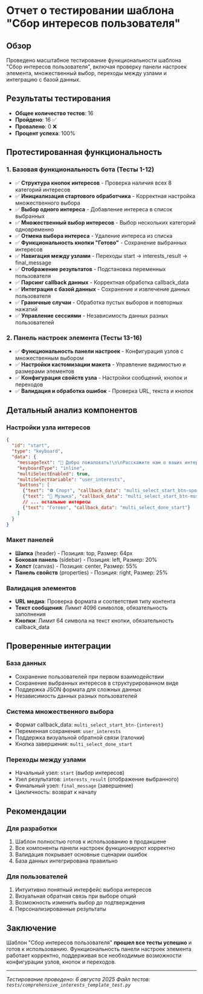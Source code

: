# Отчет о тестировании шаблона "Сбор интересов пользователя"

## Обзор
Проведено масштабное тестирование функциональности шаблона "Сбор интересов пользователя", включая проверку панели настроек элемента, множественный выбор, переходы между узлами и интеграцию с базой данных.

## Результаты тестирования
- **Общее количество тестов**: 16
- **Пройдено**: 16 ✅
- **Провалено**: 0 ❌
- **Процент успеха**: 100%

## Протестированная функциональность

### 1. Базовая функциональность бота (Тесты 1-12)
- ✅ **Структура кнопок интересов** - Проверка наличия всех 8 категорий интересов
- ✅ **Инициализация стартового обработчика** - Корректная настройка множественного выбора
- ✅ **Выбор одного интереса** - Добавление интереса в список выбранных
- ✅ **Множественный выбор интересов** - Выбор нескольких категорий одновременно
- ✅ **Отмена выбора интереса** - Удаление интереса из списка
- ✅ **Функциональность кнопки "Готово"** - Сохранение выбранных интересов
- ✅ **Навигация между узлами** - Переходы start → interests_result → final_message
- ✅ **Отображение результатов** - Подстановка переменных пользователя
- ✅ **Парсинг callback данных** - Корректная обработка callback_data
- ✅ **Интеграция с базой данных** - Сохранение и извлечение данных пользователя
- ✅ **Граничные случаи** - Обработка пустых выборов и повторных нажатий
- ✅ **Управление сессиями** - Независимость данных разных пользователей

### 2. Панель настроек элемента (Тесты 13-16)
- ✅ **Функциональность панели настроек** - Конфигурация узлов с множественным выбором
- ✅ **Настройки кастомизации макета** - Управление видимостью и размерами элементов
- ✅ **Конфигурация свойств узла** - Настройки сообщений, кнопок и переходов
- ✅ **Валидация и обработка ошибок** - Проверка URL, текста и кнопок

## Детальный анализ компонентов

### Настройки узла интересов
```json
{
  "id": "start",
  "type": "keyboard", 
  "data": {
    "messageText": "👋 Добро пожаловать!\n\nРасскажите нам о ваших интересах...",
    "keyboardType": "inline",
    "multiSelectEnabled": true,
    "multiSelectVariable": "user_interests",
    "buttons": [
      {"text": "⚽ Спорт", "callback_data": "multi_select_start_btn-sport"},
      {"text": "🎵 Музыка", "callback_data": "multi_select_start_btn-music"},
      // ... остальные интересы
      {"text": "Готово", "callback_data": "multi_select_done_start"}
    ]
  }
}
```

### Макет панелей
- **Шапка** (header) - Позиция: top, Размер: 64px
- **Боковая панель** (sidebar) - Позиция: left, Размер: 20%
- **Холст** (canvas) - Позиция: center, Размер: 55%
- **Панель свойств** (properties) - Позиция: right, Размер: 25%

### Валидация элементов
- **URL медиа**: Проверка формата и соответствия типу контента
- **Текст сообщения**: Лимит 4096 символов, обязательность заполнения
- **Кнопки**: Лимит 64 символа на текст кнопки, обязательность callback_data

## Проверенные интеграции

### База данных
- Сохранение пользователей при первом взаимодействии
- Сохранение выбранных интересов в структурированном виде
- Поддержка JSON формата для сложных данных
- Независимость данных разных пользователей

### Система множественного выбора
- Формат callback_data: `multi_select_start_btn-{interest}`
- Переменная сохранения: `user_interests`
- Поддержка визуальной обратной связи (галочки)
- Кнопка завершения: `multi_select_done_start`

### Переходы между узлами
- Начальный узел: `start` (выбор интересов)
- Узел результатов: `interests_result` (отображение выбранного)
- Финальный узел: `final_message` (завершение)
- Цикличность: возврат к началу

## Рекомендации

### Для разработки
1. Шаблон полностью готов к использованию в продакшене
2. Все компоненты панели настроек функционируют корректно
3. Валидация покрывает основные сценарии ошибок
4. База данных интегрирована правильно

### Для пользователей
1. Интуитивно понятный интерфейс выбора интересов
2. Визуальная обратная связь при выборе опций
3. Возможность изменить выбор до подтверждения
4. Персонализированные результаты

## Заключение

Шаблон "Сбор интересов пользователя" **прошел все тесты успешно** и готов к использованию. Функциональность панели настроек элемента работает корректно, поддерживая все необходимые возможности конфигурации узлов, кнопок и переходов.

---
*Тестирование проведено: 6 августа 2025*
*Файл тестов: `tests/comprehensive_interests_template_test.py`*